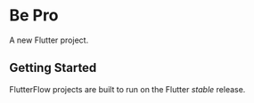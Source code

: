 # Be Pro

A new Flutter project.

## Getting Started

FlutterFlow projects are built to run on the Flutter _stable_ release.
